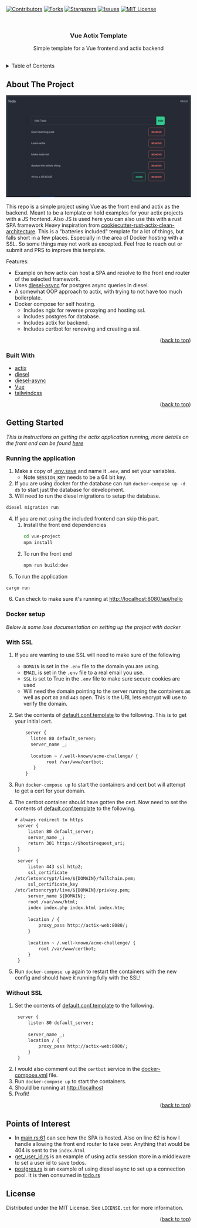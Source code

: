 <!-- Improved compatibility of back to top link: See: https://github.com/fatfingers23/vue_actix_template/pull/73 -->
<a name="readme-top"></a>
<!--
*** Thanks for checking out the Best-README-Template. If you have a suggestion
*** that would make this better, please fork the repo and create a pull request
*** or simply open an issue with the tag "enhancement".
*** Don't forget to give the project a star!
*** Thanks again! Now go create something AMAZING! :D
-->



<!-- PROJECT SHIELDS -->
<!--
*** I'm using markdown "reference style" links for readability.
*** Reference links are enclosed in brackets [ ] instead of parentheses ( ).
*** See the bottom of this document for the declaration of the reference variables
*** for contributors-url, forks-url, etc. This is an optional, concise syntax you may use.
*** https://www.markdownguide.org/basic-syntax/#reference-style-links
-->
[![Contributors][contributors-shield]][contributors-url]
[![Forks][forks-shield]][forks-url]
[![Stargazers][stars-shield]][stars-url]
[![Issues][issues-shield]][issues-url]
[![MIT License][license-shield]][license-url]



<!-- PROJECT LOGO -->
<br />
<div align="center">

[//]: # (  <a href="https://github.com/fatfingers23/vue_actix_template">)

[//]: # (    <img src="images/logo.png" alt="Logo" width="80" height="80">)

[//]: # (  </a>)

<h3 align="center">Vue Actix Template</h3>

  <p align="center">
    Simple template for a Vue frontend and actix backend
    <br />
    <br />
</div>



<!-- TABLE OF CONTENTS -->
<details>
  <summary>Table of Contents</summary>
  <ol>
    <li>
      <a href="#about-the-project">About The Project</a>
      <ul>
        <li><a href="#built-with">Built With</a></li>
      </ul>
    </li>
    <li>
      <a href="#getting-started">Getting Started</a>
      <ul>
        <li><a href="#docker-setup">Docker setup</a></li>
      </ul>
    </li>
    <li><a href="#license">Points of Interest</a></li>
    <li><a href="#license">License</a></li>
  </ol>
</details>



<!-- ABOUT THE PROJECT -->

## About The Project

![Product Name Screen Shot](images/todo_pic.png)

This repo is a simple project using Vue as the front end and actix as the backend. Meant to be a template or hold
examples for
your actix projects with a JS frontend. Also JS is used here you can also use this with a rust SPA framework Heavy
inspiration
from [cookiecutter-rust-actix-clean-architecture](https://github.com/microsoft/cookiecutter-rust-actix-clean-architecture).
This is a "batteries included" template for a lot of things, but falls short in a few places. Especially in the area of
Docker hosting with a SSL. So some things may not work as excepted. Feel free to reach out or submit and PRS
to improve this template.

Features:

* Example on how actix can host a SPA and resolve to the front end router of the selected framework.
* Uses [diesel-async](https://crates.io/crates/diesel-async) for postgres async queries in diesel.
* A somewhat OOP approach to actix, with trying to not have too much boilerplate.
* Docker compose for self hosting.
    * Includes ngix for reverse proxying and hosting ssl.
    * Includes postgres for database.
    * Includes actix for backend.
    * Includes certbot for renewing and creating a ssl.

<p align="right">(<a href="#readme-top">back to top</a>)</p>

### Built With

* [actix](https://actix.rs/)
* [diesel](https://diesel.rs/)
* [diesel-async](https://crates.io/crates/diesel-async)
* [Vue](https://vuejs.org/)
* [tailwindcss](https://tailwindcss.com/)

<p align="right">(<a href="#readme-top">back to top</a>)</p>



<!-- GETTING STARTED -->

## Getting Started

_This is instructions on getting the actix application running, more details on the front end can be
found [here](vue-project/README.md)_

### Running the application

1. Make a copy of [.env.save](.env.save) and name it `.env`, and set your variables.
    * Note `SESSION_KEY` needs to be a 64 bit key.
2. If you are using docker for the database can run `docker-compose up -d db` to start just the database for
   development.
3. Will need to run the diesel migrations to setup the database.

```sh
diesel migration run
```

4. If you are not using the included frontend can skip this part.
    1. Install the front end dependencies
       ```sh
       cd vue-project
       npm install
       ```
    2. To run the front end
       ```sh
       npm run build:dev
       ```
5. To run the application

  ```sh
  cargo run
  ```

6. Can check to make sure it's running at [http://localhost:8080/api/hello](http://localhost:8080/api/hello)

### Docker setup

_Below is some lose documentation on setting up the project with docker_

### With SSL

1. If you are wanting to use SSL will need to make sure of the following
    * `DOMAIN` is set in the `.env` file to the domain you are using.
    * `EMAIL` is set in the `.env` file to a real email you use.
    * `SSL` is set to True in the `.env` file to make sure secure cookies are used
    * Will need the domain pointing to the server running the containers as well as port `80` and `443` open. This is
      the URL lets encrypt will use to verify the domain.
2. Set the contents of [default.conf.template](./nginx/default.conf.template) to the following. This is to get your initial cert.

    ``` nginx configuration
        server {
          listen 80 default_server;
          server_name _;
          
          location ~ /.well-known/acme-challenge/ {
                root /var/www/certbot;
           }
        }
    ```
3. Run `docker-compose up` to start the containers and cert bot will attempt to get a cert for your domain.
4. The certbot container should have gotten the cert. Now need to set the contents of [default.conf.template](./nginx/default.conf.template) to the following.
   ``` nginx configuration
   # always redirect to https
    server {
        listen 80 default_server;
        server_name _;
        return 301 https://$host$request_uri;
    }

    server {
        listen 443 ssl http2;
        ssl_certificate     /etc/letsencrypt/live/${DOMAIN}/fullchain.pem;
        ssl_certificate_key /etc/letsencrypt/live/${DOMAIN}/privkey.pem;
        server_name ${DOMAIN};
        root /var/www/html;
        index index.php index.html index.htm;

        location / {
            proxy_pass http://actix-web:8080/;
        }

        location ~ /.well-known/acme-challenge/ {
            root /var/www/certbot;
        }
    }

    ``` 
5. Run `docker-compose up` again to restart the containers with the new config and should have it running fully with the SSL!

### Without SSL
1. Set the contents of [default.conf.template](./nginx/default.conf.template) to the following.
   ``` nginx configuration
    server {
        listen 80 default_server;

        server_name _;
        location / {
            proxy_pass http://actix-web:8080/;
        }
    }
   ```
2. I would also comment out the `certbot` service in the [docker-compose.yml](./docker-compose.yml) file.
3. Run `docker-compose up` to start the containers.
4. Should be running at [http://localhost](http://localhost)
5. Profit!
<p align="right">(<a href="#readme-top">back to top</a>)</p>


## Points of Interest
 * In [main.rs:61](./src/main.rs) can see how the SPA is hosted. Also on line 62 is how I handle allowing the front end router to take over. Anything that would be 404 is sent to the `index.html`
 * [get_user_id.rs](./src/middleware/get_user_id.rs) is an example of using actix session store in a middleware to set a user id to save todos.
 * [postgres.rs](./src/data_access/databases/postgresql.rs) is an example of using diesel async to set up a connection pool. It is then consumed in [todo.rs](./src/data_access/repositories/todo.rs) 

<!-- LICENSE -->
## License

Distributed under the MIT License. See `LICENSE.txt` for more information.

<p align="right">(<a href="#readme-top">back to top</a>)</p>



<!-- MARKDOWN LINKS & IMAGES -->
<!-- https://www.markdownguide.org/basic-syntax/#reference-style-links -->
[contributors-shield]: https://img.shields.io/github/contributors/fatfingers23/vue_actix_template.svg?style=for-the-badge
[contributors-url]: https://github.com/fatfingers23/vue_actix_template/graphs/contributors
[forks-shield]: https://img.shields.io/github/forks/fatfingers23/vue_actix_template.svg?style=for-the-badge
[forks-url]: https://github.com/fatfingers23/vue_actix_template/network/members
[stars-shield]: https://img.shields.io/github/stars/fatfingers23/vue_actix_template.svg?style=for-the-badge
[stars-url]: https://github.com/fatfingers23/vue_actix_template/stargazers
[issues-shield]: https://img.shields.io/github/issues/fatfingers23/vue_actix_template.svg?style=for-the-badge
[issues-url]: https://github.com/fatfingers23/vue_actix_template/issues
[license-shield]: https://img.shields.io/github/license/fatfingers23/vue_actix_template.svg?style=for-the-badge
[license-url]: https://github.com/fatfingers23/vue_actix_template/blob/master/LICENSE.txt
[linkedin-shield]: https://img.shields.io/badge/-LinkedIn-black.svg?style=for-the-badge&logo=linkedin&colorB=555
[linkedin-url]: https://linkedin.com/in/othneildrew
[product-screenshot]: images/screenshot.png
[Next.js]: https://img.shields.io/badge/next.js-000000?style=for-the-badge&logo=nextdotjs&logoColor=white
[Next-url]: https://nextjs.org/
[React.js]: https://img.shields.io/badge/React-20232A?style=for-the-badge&logo=react&logoColor=61DAFB
[React-url]: https://reactjs.org/
[Vue.js]: https://img.shields.io/badge/Vue.js-35495E?style=for-the-badge&logo=vuedotjs&logoColor=4FC08D
[Vue-url]: https://vuejs.org/
[Angular.io]: https://img.shields.io/badge/Angular-DD0031?style=for-the-badge&logo=angular&logoColor=white
[Angular-url]: https://angular.io/
[Svelte.dev]: https://img.shields.io/badge/Svelte-4A4A55?style=for-the-badge&logo=svelte&logoColor=FF3E00
[Svelte-url]: https://svelte.dev/
[Laravel.com]: https://img.shields.io/badge/Laravel-FF2D20?style=for-the-badge&logo=laravel&logoColor=white
[Laravel-url]: https://laravel.com
[Bootstrap.com]: https://img.shields.io/badge/Bootstrap-563D7C?style=for-the-badge&logo=bootstrap&logoColor=white
[Bootstrap-url]: https://getbootstrap.com
[JQuery.com]: https://img.shields.io/badge/jQuery-0769AD?style=for-the-badge&logo=jquery&logoColor=white
[JQuery-url]: https://jquery.com 
